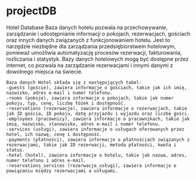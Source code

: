 # projectDB
 Hotel Database
Baza danych hotelu pozwala na przechowywanie, zarządzanie i udostępnianie informacji o pokojach, rezerwacjach, gościach oraz innych danych związanych z funkcjonowaniem hotelu. Jest to narzędzie niezbędne dla zarządzania przedsiębiorstwem hotelowym, ponieważ umożliwia automatyzację procesów rezerwacji, fakturowania, rozliczania i statystyk. Bazy danych hotelowych mogą być dostępne przez internet, co pozwala na zarządzanie rezerwacjami i innymi danymi z dowolnego miejsca na świecie.
```
Baza danych Hotel składa się z następujących tabel:
-guests (goście), zawiera informacje o gościach, takie jak ich imię, nazwisko, adres e-mail i numer telefonu.
-rooms (pokoje), zawiera informacje o pokojach, takie jak numer pokoju, typ, cenę, liczbę łóżek i dostępność.
-reservations (rezerwacje), zawiera informacje o rezerwacjach, takie jak ID gościa, ID pokoju, datę przyjazdu i wyjazdu oraz liczbę gości.
-employees (pracownicy), zawiera informacje o pracownikach, takie jak imię, nazwisko, stanowisko, adres e-mail i numer telefonu.
-services (usługi), zawiera informacje o usługach oferowanych przez hotel, ich nazwę, cenę i dostępność.
-payments (płatności), zawiera informacje o płatnościach związanych z rezerwacjami, takie jak ID rezerwacji, metoda płatności, kwota i status.
-hotel (hotel), zawiera informacje o hotelu, takie jak nazwa, adres, numer telefonu i adres e-mail.
-reservations_services (rezerwacje_usługi), zawiera informacje o powiązaniu między rezerwacjami a usługami.
```
